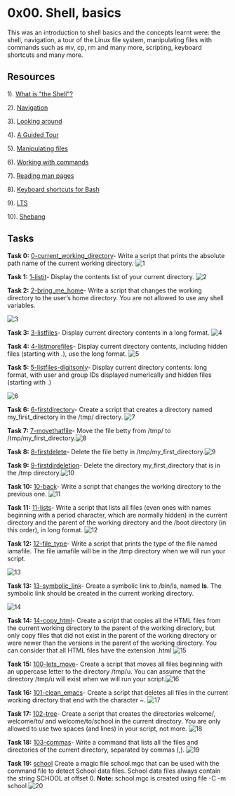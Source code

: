 # 0x00. Shell, basics

This was an introduction to shell basics and the concepts learnt were: the shell, navigation, a tour of the Linux file system, manipulating files with commands such as mv, cp, rm and many more, scripting, keyboard shortcuts and many more.

## Resources

1). [What is "the Shell"?](https://linuxcommand.org/lc3_lts0010.php)

2). [Navigation](https://linuxcommand.org/lc3_lts0020.php)

3). [Looking around](https://linuxcommand.org/lc3_lts0030.php)

4). [A Guided Tour](https://linuxcommand.org/lc3_lts0040.php)

5). [Manipulating files](https://linuxcommand.org/lc3_lts0050.php)

6). [Working with commands](https://linuxcommand.org/lc3_lts0060.php)

7). [Reading man pages](https://linuxcommand.org/lc3_man_pages/man1.html)

8). [Keyboard shortcuts for Bash](https://www.howtogeek.com/181/keyboard-shortcuts-for-bash-command-shell-for-ubuntu-debian-suse-redhat-linux-etc/)

9). [LTS](https://wiki.ubuntu.com/LTS)

10). [Shebang](https://en.wikipedia.org/wiki/Shebang_%28Unix%29)


## Tasks

**Task 0:**
[0-current_working_directory](https://github.com/Muthoni-Maryanne/alx-system_engineering-devops/blob/main/0x00-shell_basics/0-current_working_directory)- Write a script that prints the absolute path name of the current working directory.
![1](https://github.com/Muthoni-Maryanne/alx-system_engineering-devops/assets/107298263/f8ae8d39-11a3-4875-a0ab-92d1a6b6cf47)

**Task 1:**
[1-listit](https://github.com/Muthoni-Maryanne/alx-system_engineering-devops/blob/main/0x00-shell_basics/1-listit)- Display the contents list of your current directory. ![2](https://github.com/Muthoni-Maryanne/alx-system_engineering-devops/assets/107298263/cc3616b9-c872-4d16-9599-17923df99af1)

**Task 2:**
[2-bring_me_home](https://github.com/Muthoni-Maryanne/alx-system_engineering-devops/blob/main/0x00-shell_basics/2-bring_me_home)- Write a script that changes the working directory to the user’s home directory. You are not allowed to use any shell variables.


![3](https://github.com/Muthoni-Maryanne/alx-system_engineering-devops/assets/107298263/4d424d32-94b6-47db-86bd-2663af86964d)

**Task 3:**
[3-listfiles](https://github.com/Muthoni-Maryanne/alx-system_engineering-devops/blob/main/0x00-shell_basics/3-listfiles)- Display current directory contents in a long format. ![4](https://github.com/Muthoni-Maryanne/alx-system_engineering-devops/assets/107298263/5c0b2dda-ed89-420c-a147-88e6160ae79e)

**Task 4:**
[4-listmorefiles](https://github.com/Muthoni-Maryanne/alx-system_engineering-devops/blob/main/0x00-shell_basics/4-listmorefiles)- Display current directory contents, including hidden files (starting with .), use the long format. ![5](https://github.com/Muthoni-Maryanne/alx-system_engineering-devops/assets/107298263/b57a0739-37ad-4659-bd63-5eaf3e4b1f9d)

**Task 5:**
[5-listfiles-digitsonly](https://github.com/Muthoni-Maryanne/alx-system_engineering-devops/blob/main/0x00-shell_basics/5-listfilesdigitonly)- Display current directory contents: long format, with user and group IDs displayed numerically and hidden files (starting with .) 


![6](https://github.com/Muthoni-Maryanne/alx-system_engineering-devops/assets/107298263/a5d1cc2e-081f-4b95-967b-9f1b7a09685a)

**Task 6:**
[6-firstdirectory](https://github.com/Muthoni-Maryanne/alx-system_engineering-devops/blob/main/0x00-shell_basics/6-firstdirectory)- Create a script that creates a directory named my_first_directory in the /tmp/ directory. ![7](https://github.com/Muthoni-Maryanne/alx-system_engineering-devops/assets/107298263/d381d4fa-aeb1-4555-8b1c-55dc29d34d24)

**Task 7:**
[7-movethatfile](https://github.com/Muthoni-Maryanne/alx-system_engineering-devops/blob/main/0x00-shell_basics/7-movethatfile)- Move the file betty from /tmp/ to /tmp/my_first_directory.![8](https://github.com/Muthoni-Maryanne/alx-system_engineering-devops/assets/107298263/ab28fd33-2ae7-4357-beee-efdd8c9e54f1)

**Task 8:**
[8-firstdelete](https://github.com/Muthoni-Maryanne/alx-system_engineering-devops/blob/main/0x00-shell_basics/8-firstdelete)- Delete the file betty in /tmp/my_first_directory.![9](https://github.com/Muthoni-Maryanne/alx-system_engineering-devops/assets/107298263/bb16c8e6-baf2-43e5-90b9-21154ff5ff92)

**Task 9:**
[9-firstdirdeletion](https://github.com/Muthoni-Maryanne/alx-system_engineering-devops/blob/main/0x00-shell_basics/9-firstdirdeletion)- Delete the directory my_first_directory that is in the /tmp directory.![10](https://github.com/Muthoni-Maryanne/alx-system_engineering-devops/assets/107298263/08ff5da4-8ac0-4739-a1b0-b16f6b356d86) 

**Task 10:**
[10-back](https://github.com/Muthoni-Maryanne/alx-system_engineering-devops/blob/main/0x00-shell_basics/10-back)- Write a script that changes the working directory to the previous one. ![11](https://github.com/Muthoni-Maryanne/alx-system_engineering-devops/assets/107298263/158519ee-d0ba-481c-aa81-4a60dccca95c)

**Task 11:**
[11-lists](https://github.com/Muthoni-Maryanne/alx-system_engineering-devops/blob/main/0x00-shell_basics/11-lists)- Write a script that lists all files (even ones with names beginning with a period character, which are normally hidden) in the current directory and the parent of the working directory and the /boot directory (in this order), in long format. ![12](https://github.com/Muthoni-Maryanne/alx-system_engineering-devops/assets/107298263/cc0c3079-d88a-401f-94a0-e3b9aef12d0d)

**Task 12:**
[12-file_type](https://github.com/Muthoni-Maryanne/alx-system_engineering-devops/blob/main/0x00-shell_basics/12-file_type)- Write a script that prints the type of the file named iamafile. The file iamafile will be in the /tmp directory when we will run your script.


![13](https://github.com/Muthoni-Maryanne/alx-system_engineering-devops/assets/107298263/f049b5df-1cf8-41df-aa40-12ed1e9596e4)

 **Task 13:**
[13-symbolic_link](https://github.com/Muthoni-Maryanne/alx-system_engineering-devops/blob/main/0x00-shell_basics/13-symbolic_link)- Create a symbolic link to /bin/ls, named __ls__. The symbolic link should be created in the current working directory. 

![14](https://github.com/Muthoni-Maryanne/alx-system_engineering-devops/assets/107298263/2ca67d39-e663-4b98-a55b-a68a66b27896)
 
 **Task 14:**
 [14-copy_html](https://github.com/Muthoni-Maryanne/alx-system_engineering-devops/blob/main/0x00-shell_basics/14-copy_html)- Create a script that copies all the HTML files from the current working directory to the parent of the working directory, but only copy files that did not exist in the parent of the working directory or were newer than the versions in the parent of the working directory. You can consider that all HTML files have the extension .html ![15](https://github.com/Muthoni-Maryanne/alx-system_engineering-devops/assets/107298263/70ceabc4-92fe-42ba-ab29-af8222541780)

 **Task 15:**
 [100-lets_move](https://github.com/Muthoni-Maryanne/alx-system_engineering-devops/blob/main/0x00-shell_basics/100-lets_move)- Create a script that moves all files beginning with an uppercase letter to the directory /tmp/u. You can assume that the directory /tmp/u will exist when we will run your script.![16](https://github.com/Muthoni-Maryanne/alx-system_engineering-devops/assets/107298263/dfb3af72-d17e-4c17-a657-2a90202e58a2)
 
 **Task 16:**
 [101-clean_emacs](https://github.com/Muthoni-Maryanne/alx-system_engineering-devops/blob/main/0x00-shell_basics/101-clean_emacs)- Create a script that deletes all files in the current working directory that end with the character ~. ![17](https://github.com/Muthoni-Maryanne/alx-system_engineering-devops/assets/107298263/a9addbbf-aed6-47cf-add5-ca222a10324e)

 **Task 17:**
 [102-tree](https://github.com/Muthoni-Maryanne/alx-system_engineering-devops/blob/main/0x00-shell_basics/102-tree)- Create a script that creates the directories welcome/, welcome/to/ and welcome/to/school in the current directory. You are only allowed to use two spaces (and lines) in your script, not more. ![18](https://github.com/Muthoni-Maryanne/alx-system_engineering-devops/assets/107298263/70bef217-3701-47a4-81ac-a4db1a1f0756)

 **Task 18:**
 [103-commas](https://github.com/Muthoni-Maryanne/alx-system_engineering-devops/blob/main/0x00-shell_basics/103-commas)- Write a command that lists all the files and directories of the current directory, separated by commas (,). ![19](https://github.com/Muthoni-Maryanne/alx-system_engineering-devops/assets/107298263/51df3628-b590-415e-834f-e4bdc5e43fda)
 
 **Task 19:**
[school](https://github.com/Muthoni-Maryanne/alx-system_engineering-devops/blob/main/0x00-shell_basics/school) Create a magic file school.mgc that can be used with the command file to detect School data files. School data files always contain the string SCHOOL at offset 0. 
**Note:** school.mgc is created using file -C -m school
![20](https://github.com/Muthoni-Maryanne/alx-system_engineering-devops/assets/107298263/ff39271c-6d22-43a2-8169-a55a7f0ecd79)


 
 
